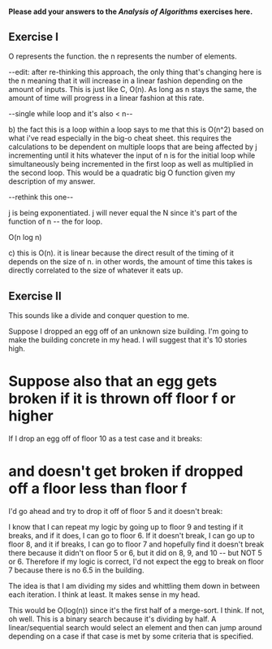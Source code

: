 #### Please add your answers to the **_Analysis of Algorithms_** exercises here.

## Exercise I

O represents the function. the n represents the number of elements.

<!-- a) --this item i think is O(n^2). I believe so because the results of it execution time depends on the comparisons for the end case, where a is finally equal to a + -n squared-. this requires multiple iterations to hit the end case. It could be O(n^5) maybe(?) because I think no matter what, it's quadratic, and that's the "classification" this would get. I've never seen the O(n^5) notation though. So, probably very wrong.-- -->

--edit: after re-thinking this approach, the only thing that's changing here is the n meaning that it will increase in a linear fashion depending on the amount of inputs. This is just like C, O(n). As long as n stays the same, the amount of time will progress in a linear fashion at this rate.

--single while loop and it's also < n--

<!-- this guy is only going to execute once. a is = a + n * n -- meaning the loop is set for a < n * n * n but it won't iterate more than once because the loop ends automatically due to the the first calculation being able to finish and meet the criteria to stop it from executing. it's not a loop.

is this technically not a loop? if so it'd be O(1) / constant??? -->

b) the fact this is a loop within a loop says to me that this is O(n^2) based on what i've read especially in the big-o cheat sheet. this requires the calculations to be dependent on multiple loops that are being affected by j incrementing until it hits whatever the input of n is for the initial loop while simultaneously being incremented in the first loop as well as multiplied in the second loop. This would be a quadratic big O function given my description of my answer.

--rethink this one--

j is being exponentiated. j will never equal the N since it's part of the function of n -- the for loop.

O(n log n)


c) this is O(n). it is linear because the direct result of the timing of it depends on the size of n. in other words, the amount of time this takes is directly correlated to the size of whatever it eats up.

## Exercise II

This sounds like a divide and conquer question to me.

Suppose I dropped an egg off of an unknown size building. I'm going to make the building concrete in my head. I will suggest that it's 10 stories high.

# Suppose also that an egg gets broken if it is thrown off floor f or higher

If I drop an egg off of floor 10 as a test case and it breaks:

# and doesn't get broken if dropped off a floor less than floor f

I'd go ahead and try to drop it off of floor 5 and it doesn't break:

I know that I can repeat my logic by going up to floor 9 and testing if it breaks, and if it does, I can go to floor 6. If it doesn't break, I can go up to floor 8, and it if breaks, I can go to floor 7 and hopefully find it doesn't break there because it didn't on floor 5 or 6, but it did on 8, 9, and 10 -- but NOT 5 or 6. Therefore if my logic is correct, I'd not expect the egg to break on floor 7 because there is no 6.5 in the building.

The idea is that I am dividing my sides and whittling them down in between each iteration. I think at least. It makes sense in my head.

This would be O(log(n)) since it's the first half of a merge-sort. I think. If not, oh well. This is a binary search because it's dividing by half. A linear/sequential search would select an element and then can jump around depending on a case if that case is met by some criteria that is specified.
